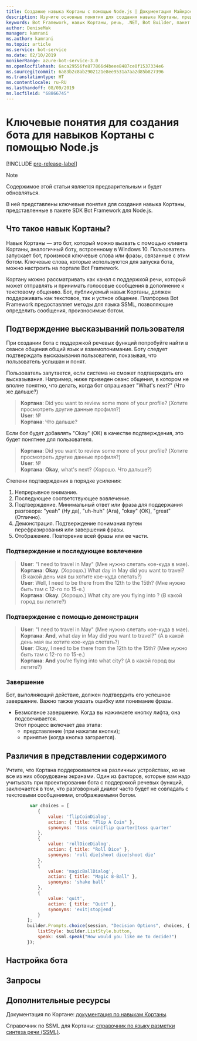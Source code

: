 ```yaml
---
title: Создание навыка Кортаны с помощью Node.js | Документация Майкрософт
description: Изучите основные понятия для создания навыка Кортаны, представленные в пакете SDK Bot Framework для Node.js.
keywords: Bot Framework, навык Кортаны, речь, .NET, Bot Builder, пакет SDK, ключевые понятия, основные понятия
author: DeniseMak
manager: kamrani
ms.author: kamrani
ms.topic: article
ms.service: bot-service
ms.date: 02/10/2019
monikerRange: azure-bot-service-3.0
ms.openlocfilehash: 6aca29556fe877866d4beee8487ce0f1537334e6
ms.sourcegitcommit: 6a83b2c8ab2902121e8ee9531a7aa2d85b827396
ms.translationtype: HT
ms.contentlocale: ru-RU
ms.lasthandoff: 08/09/2019
ms.locfileid: "68866745"
---
```

# <a name="key-concepts-for-building-a-bot-for-cortana-skills-using-nodejs"></a>Ключевые понятия для создания бота для навыков Кортаны с помощью Node.js
 
[!INCLUDE [pre-release-label](../includes/pre-release-label-v3.md)]

> [!NOTE]
> Содержимое этой статьи является предварительным и будет обновляться.

В ней представлены ключевые понятия для создания навыка Кортаны, представленные в пакете SDK Bot Framework для Node.js. 

## <a name="what-is-a-cortana-skill"></a>Что такое навык Кортаны?
Навык Кортаны — это бот, который можно вызвать с помощью клиента Кортаны, аналогичный боту, встроенному в Windows 10. Пользователь запускает бот, произнося ключевые слова или фразы, связанные с этим ботом. Ключевые слова, которые используются для запуска бота, можно настроить на портале Bot Framework. 

Кортану можно рассматривать как канал с поддержкой речи, который может отправлять и принимать голосовые сообщения в дополнение к текстовому общению. Бот, публикуемый навык Кортаны, должен поддерживать как текстовое, так и устное общение. Платформа Bot Framework предоставляет методы для языка SSML, позволяющие определить сообщения, произносимые ботом.

## <a name="acknowledge-user-utterances"></a>Подтверждение высказываний пользователя 

<!-- Establishing conversational understanding -->
<!-- Placeholder: In this section, describe how you have to write your speech to sound natural -->


При создании бота с поддержкой речевых функций попробуйте найти в сеансе общения общий язык и взаимопонимание. Боту следует подтверждать высказывания пользователя, показывая, что пользователь услышан и понят.

Пользователь запутается, если система не сможет подтверждать его высказывания. Например, ниже приведен сеанс общения, в котором не вполне понятно, что делать, когда бот спрашивает "What's next?" (Что же дальше?)

> **Кортана**: Did you want to review some more of your profile? (Хотите просмотреть другие данные профиля?)  
> **User**: №  
> **Кортана**: Что дальше?

Если бот будет добавлять "Okay" (ОК) в качестве подтверждения, это будет понятнее для пользователя.

> **Кортана**: Did you want to review some more of your profile? (Хотите просмотреть другие данные профиля?)  
> **User**: №  
> **Кортана**: **Okay**, what's next? (Хорошо. Что дальше?)

Степени подтверждения в порядке усиления:

1. Непрерывное внимание.
2. Последующее соответствующее вовлечение.
3. Подтверждение. Минимальный ответ или фраза для поддержания разговора: "yeah" (Ну да), "uh-huh" (Ага), "okay" (ОК), "great" (Отлично).
4. Демонстрация. Подтверждение понимания путем перефразирования или завершения фразы.
5. Отображение. Повторение всей фразы или ее части.

### <a name="acknowledgement-and-next-relevant-contribution"></a>Подтверждение и последующее вовлечение

> **User**: "I need to travel in May" (Мне нужно слетать кое-куда в мае).  
> **Кортана**: **Okay**. (Хорошо.) What day in May did you want to travel? (В какой день мая вы хотите кое-куда слетать?)  
> **User**: Well, I need to be there from the 12th to the 15th? (Мне нужно быть там с 12-го по 15-е.)  
> **Кортана**: **Okay**. (Хорошо.) What city are you flying into ? (В какой город вы летите?)  

### <a name="grounding-by-demonstration"></a>Подтверждение с помощью демонстрации

> **User**: "I need to travel in May" (Мне нужно слетать кое-куда в мае).  
> **Кортана**: **And**, what day in May did you want to travel?" (А в какой день мая вы хотите кое-куда слетать?)  
> **User**: Okay, I need to be there from the 12th to the 15th? (Мне нужно быть там с 12-го по 15-е.)  
> **Кортана**: **And** you're flying into what city? (А в какой город вы летите?)  
    
### <a name="closure"></a>Завершение

Бот, выполняющий действие, должен подтвердить его успешное завершение. Важно также указать ошибку или понимание фразы. 

* Безмолвное завершение. Когда вы нажимаете кнопку лифта, она подсвечивается.  
Этот процесс включает два этапа:
    * представление (при нажатии кнопки);
    * принятие (когда кнопка загорается).

## <a name="differences-in-content-presentation"></a>Различия в представлении содержимого
Учтите, что Кортана поддерживается на различных устройствах, но не все из них оборудованы экранами. Один из факторов, которые вам надо учитывать при проектировании бота с поддержкой речевых функций, заключается в том, что разговорный диалог часто будет не совпадать с текстовыми сообщениями, отображаемыми ботом.
<!-- If there are differences in what the bot will say, in the text vs the speak fields of a prompt or in a waterfall, for example, discuss them here.

## Speech

You bot uses the **session.say** method to speak to the user. The speak method has three overloads:
* If you pass only one parameter to **session.say**, it can be a text parameter.
* If you pass two parameters to **session.say**, it can take text and SSML.
* If you pass three parameters, the third parameter takes an options structure that specifies all the options you can pass to build an **IMessage** object.

```javascript
var bot = new builder.UniversalBot(connector, function (session) {
    session.say("Hello... I'm a decision making bot.'.", 
        ssml.speak("Hello. I can help you answer all of life's tough questions."));
    session.replaceDialog('rootMenu');
});

```
## Speech in messages

The **IMessage** object provides a **speak** property for SSML. It can be used to play a .wav file.

The **inputHint** property helps indicate to Cortana whether your bot is expecting input. If you're using a built-in prompt, this value is automatically set to the default of **expectingInput**.

The **inputHint** property can take the following values: 
* **expectingInput**: Indicates that the bot is actively expecting a response from the user. Cortana listens for the user to speak into the microphone.
* **acceptingInput**: Indicates that the bot is passively ready for input but is not waiting on a response. Cortana accepts input from the user if the user holds down the microphone button.
* **ignoringInput**: Cortana is ignoring input. Your bot may send this hint if it is actively processing a request and will ignore input from users until the request is complete.

Prompts must use the `speak:` option.

```javascript
        builder.Prompts.choice(session, "Decision Options", choices, {
            listStyle: builder.ListStyle.button,
            speak: ssml.speak("How would you like me to decide?")
        });
```

Prompts.number has *ordinal support*, meaning that you can say "the last", "the first", "the next-to-last" to choose an item in a list.

## Using synonyms

<!-- Axl Rose example -->
```javascript   
         var choices = [
            { 
                value: 'flipCoinDialog',
                action: { title: "Flip A Coin" },
                synonyms: 'toss coin|flip quarter|toss quarter'
            },
            {
                value: 'rollDiceDialog',
                action: { title: "Roll Dice" },
                synonyms: 'roll die|shoot dice|shoot die'
            },
            {
                value: 'magicBallDialog',
                action: { title: "Magic 8-Ball" },
                synonyms: 'shake ball'
            },
            {
                value: 'quit',
                action: { title: "Quit" },
                synonyms: 'exit|stop|end'
            }
        ];
        builder.Prompts.choice(session, "Decision Options", choices, {
            listStyle: builder.ListStyle.button,
            speak: ssml.speak("How would you like me to decide?")
        });
```

## <a name="configuring-your-bot"></a>Настройка бота

## <a name="prompts"></a>Запросы

## <a name="additional-resources"></a>Дополнительные ресурсы

Документация по Кортане: [документация по навыкам Кортаны](/cortana/skills/).

Справочник по SSML для Кортаны: [справочник по языку разметки синтеза речи (SSML)](/cortana/skills/speech-synthesis-markup-language).
